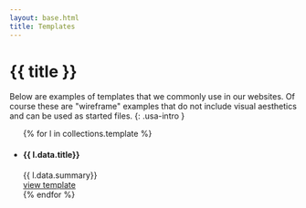 ```yaml
---
layout: base.html
title: Templates
---
```

<div class="grid-container">

# {{ title }}

Below are examples of templates that we commonly use in our websites. Of course these are "wireframe" examples that do not include visual aesthetics and can be used as started files. {: .usa-intro }

<ul class="usa-card-group">
  {% for l in collections.template %}
    <li class="usa-card tablet-lg:grid-col-6 widescreen:grid-col-3">
      <div class="usa-card__container">
      <div class="usa-card__body">
        <h4 class="usa-card__heading">{{ l.data.title}}</h4>
        {{ l.data.summary}}
      </div>
      <div class="usa-card__footer">
        <a href="{{ l.url }}" class="usa-button">view template</a>
      </div>
      </div>
    </li>
  {% endfor %}
</ul>

</div>